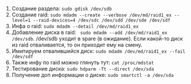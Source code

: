 1. Создание раздела: `sudo gdisk /dev/sdb`
2. Создание raid: `sudo mdadm --create --verbose /dev/md/raid1_ex --level=1 --raid-devices=4 /dev/sdc /dev/sdd /dev/sde /dev/sdf`
3. Инфа о raid: `sudo mdadm --detail /dev/md/raid1_ex`
4. Добавление диска в raid: ` sudo mdadm --add /dev/md/raid1_ex /dev/sdb`. /dev/sdb уходит в spare (в ожидание). Если какой-то диск из raid отваливается, то он приходит ему на смену.
5. Имитируем отвалившийся диск: `sudo mdadm /dev/md/raid1_ex --fail /dev/sdf`
6. Также инфу по raid можно глянуть тут: `cat /proc/mdstat`
7. Тестирование диска: `sudo hdparm -Tt --direct /dev/sda`
8. Получение доп информации о диске: `sudo smartctl -a /dev/sda`